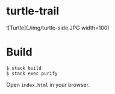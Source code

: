 # turtle-trail

![Turtle](./img/turtle-side.JPG width=100)

# Build

    $ stack build
    $ stack exec purify

Open `index.html` in your browser.
